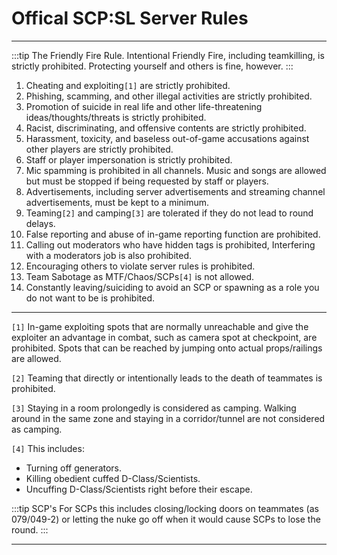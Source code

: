 # Offical SCP:SL Server Rules
---
:::tip The Friendly Fire Rule.
Intentional Friendly Fire, including teamkilling, is strictly prohibited. Protecting yourself and others is fine, however.
:::
1.  Cheating and exploiting`[1]` are strictly prohibited.
2.  Phishing, scamming, and other illegal activities are strictly prohibited.
3.  Promotion of suicide in real life and other life-threatening ideas/thoughts/threats is strictly prohibited.
4.  Racist, discriminating, and offensive contents are strictly prohibited.
5.  Harassment, toxicity, and baseless out-of-game accusations against other players are strictly prohibited.
6.  Staff or player impersonation is strictly prohibited.
7.  Mic spamming is prohibited in all channels. Music and songs are allowed but must be stopped if being requested by staff or players.
8.  Advertisements, including server advertisements and streaming channel advertisements, must be kept to a minimum.
9.  Teaming`[2]` and camping`[3]` are tolerated if they do not lead to round delays.
10. False reporting and abuse of in-game reporting function are prohibited.
11. Calling out moderators who have hidden tags is prohibited, Interfering with a moderators job is also prohibited.
12. Encouraging others to violate server rules is prohibited.
13. Team Sabotage as MTF/Chaos/SCPs`[4]` is not allowed.
14. Constantly leaving/suiciding to avoid an SCP or spawning as a role you do not want to be is prohibited.

---

`[1]` In-game exploiting spots that are normally unreachable and give the exploiter an advantage in combat, such as camera spot at checkpoint, are prohibited. Spots that can be reached by jumping onto actual props/railings are allowed.

`[2]` Teaming that directly or intentionally leads to the death of teammates is prohibited.

`[3]` Staying in a room prolongedly is considered as camping. Walking around in the same zone and staying in a corridor/tunnel are not considered as camping.

`[4]` This includes: 
  * Turning off generators.  
  * Killing obedient cuffed D-Class/Scientists.
  * Uncuffing D-Class/Scientists right before their escape.  

:::tip SCP's
For SCPs this includes closing/locking doors on teammates (as 079/049-2) or letting the nuke go off when it would cause SCPs to lose the round.
:::

---
